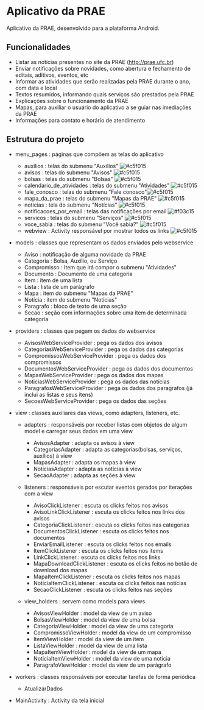 # Aplicativo da PRAE

  Aplicativo da PRAE, desenvolvido para a plataforma Android.
  
  ## Funcionalidades
  
  - Listar as notícias presentes no site da PRAE (http://prae.ufc.br)
  - Enviar notificações sobre novidades, como abertura e fechamento de editais, aditivos, eventos, etc
  - Informar as atividades que serão realizadas pela PRAE durante o ano, com data e local
  - Textos resumidos, informando quais serviços são prestados pela PRAE
  - Explicações sobre o funcionamento da PRAE
  - Mapas, para auxiliar o usuário do aplicativo a se guiar nas imediações da PRAE
  - Informações para contato e horário de atendimento

  ## Estrutura do projeto

  - menu_pages : páginas que compõem as telas do aplicativo
	
	- auxilios : telas do submenu "Auxílios" ![#c5f015](https://placehold.it/15/c5f015/000000?text=+)
	- avisos : telas do submenu "Avisos" ![#c5f015](https://placehold.it/15/c5f015/000000?text=+)
	- bolsas : telas do submenu "Bolsas" ![#c5f015](https://placehold.it/15/c5f015/000000?text=+)
	- calendario_de_atividades : telas do submenu "Atividades" ![#c5f015](https://placehold.it/15/c5f015/000000?text=+)
	- fale_conosco : telas do submenu "Fale conosco"![#c5f015](https://placehold.it/15/c5f015/000000?text=+) 
	- mapa_da_prae : telas do submenu "Mapas da PRAE" ![#c5f015](https://placehold.it/15/c5f015/000000?text=+)
	- noticias : tela do submenu "Notícias" ![#c5f015](https://placehold.it/15/c5f015/000000?text=+)
	- notificacoes_por_email : telas das notificações por email ![#f03c15](https://placehold.it/15/f03c15/000000?text=+)
	- servicos : telas do submenu "Serviços" ![#c5f015](https://placehold.it/15/c5f015/000000?text=+)
	- voce_sabia : telas do submenu "Você sabia?" ![#c5f015](https://placehold.it/15/c5f015/000000?text=+)
	- webview : Activity responsável por mostrar todos os links ![#c5f015](https://placehold.it/15/c5f015/000000?text=+)

  - models : classes que representam os dados enviados pelo webservice

	- Aviso : notificação de alguma novidade da PRAE 
	- Categoria : Bolsa, Auxílio, ou Serviço 
	- Compromisso : Item que irá compor o submenu "Atividades" 
	- Documento : Documento de uma categoria
	- Item : item de uma lista
	- Lista : lista de um parágrafo
	- Mapa : item do submenu "Mapas da PRAE"
	- Notícia : item do submenu "Notícias" 
	- Paragrafo : bloco de texto de uma seção
	- Secao : seção com informações sobre uma item de determinada categoria 

  - providers : classes que pegam os dados do webservice

	- AvisosWebServiceProvider : pega os dados dos avisos
	- CategoriasWebServiceProvider : pega os dados das categorias
	- CompromissosWebServiceProvider : pega os dados dos compromissos
	- DocumentosWebServiceProvider : pega os dados dos documentos
	- MapasWebServiceProvider : pega os dados dos mapas
	- NoticiasWebServiceProvider : pega os dados das notícias
	- ParagrafosWebServiceProvider : pega os dados dos paragrafos (já inclui as listas e seus itens)
	- SecoesWebServiceProvider : pega os dados das seções 

  - view : classes auxiliares das views, como adapters, listeners, etc.

	- adapters : responsáveis por receber listas com objetos de algum model e carregar seus dados em uma view

		- AvisosAdapter : adapta os avisos à view
		- CategoriasAdapter : adapta as categorias(bolsas, serviços, auxílios) à view
		- MapasAdapter : adapta os mapas à view
		- NoticiasAdapter : adapta as notícias à view
		- SecaoAdapter : adapta as seções à view

	- listeners : responsáveis por escutar eventos gerados por iterações com a view

		- AvisoClickListener : escuta os clicks feitos nos avisos
		- AvisoLinkClickListener : escuta os clicks feitos nos links dos avisos
		- CategoriaClickListener : escuta os clicks feitos nas categorias
		- DocumentosClickListener : escuta os clicks feitos nos documentos
		- EnviarEmailListener : escuta os clicks feitos nos emails
		- ItemClickListener : escuta os clicks feitos nos items
		- LinkClickListener : escuta os clicks feitos nos links 
		- MapaDownloadClickListener : escuta os clicks feitos no botão de download dos mapas
		- MapaItemClickListener : escuta os clicks feitos nos mapas
		- NoticiaItemClickListener : escuta os clicks feitos nas notícias
		- SecaoClickListener : escuta os clicks feitos nas seções

	- view_holders : servem como models para views 

	 	- AvisosViewHolder : model da view de um aviso
		- BolsasViewHolder : model da view de uma bolsa
		- CategoriaViewHolder : model da view de uma categoria
		- CompromissoViewHolder : model da view de um compromisso
		- ItemViewHolder : model da view de um item
		- ListaViewHolder : model da view de uma lista
		- MapaItemViewHolder : model da view de um mapa
		- NoticiaItemViewHolder : model da view de uma notícia
		- ParagrafoViewHolder : model da view de um parágrafo

  - workers : classes responsáveis por executar tarefas de forma periódica
	
	- AtualizarDados

  - MainActivity : Activity da tela inicial
  
